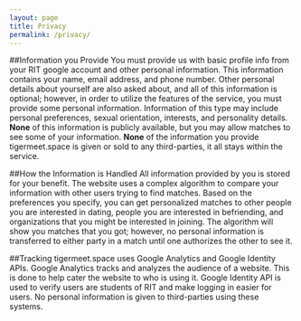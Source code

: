 ```yaml
---
layout: page
title: Privacy
permalink: /privacy/
---
```

##Information you Provide
You must provide us with basic profile info from your RIT google account and other personal information. This information contains your name, email address, and phone number. Other personal details about yourself are also asked about, and all of this information is optional; however, in order to utilize the features of the service, you must provide some personal information. Information of this type may include personal preferences, sexual orientation, interests, and personality details. **None** of this information is publicly available, but you may allow matches to see some of your information. **None** of the information you provide tigermeet.space is given or sold to any third-parties, it all stays within the service.

##How the Information is Handled
All information provided by you is stored for your benefit. The website uses a complex algorithm to compare your information with other users trying to find matches. Based on the preferences you specify, you can get personalized matches to other people you are interested in dating, people you are interested in befriending, and organizations that you might be interested in joining. The algorithm will show you matches that you got; however, no personal information is transferred to either party in a match until one authorizes the other to see it.

##Tracking
tigermeet.space uses Google Analytics and Google Identity APIs. Google Analytics tracks and analyzes the audience of a website. This is done to help cater the website to who is using it. Google Identity API is used to verify users are students of RIT and make logging in easier for users. No personal information is given to third-parties using these systems.
